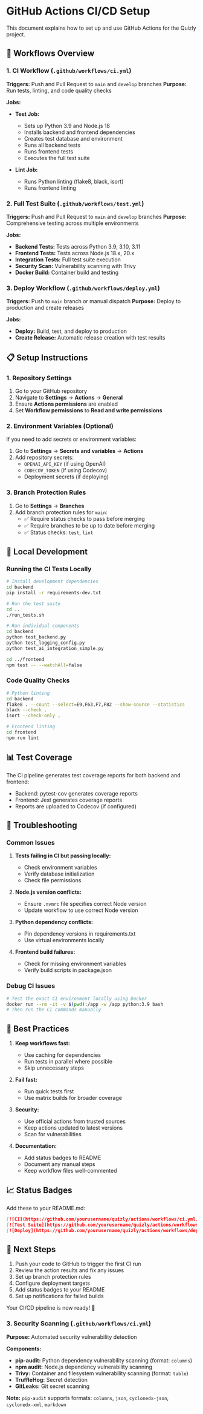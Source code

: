 # GitHub Actions CI/CD Setup

This document explains how to set up and use GitHub Actions for the Quizly project.

## 🚀 Workflows Overview

### 1. CI Workflow (`.github/workflows/ci.yml`)
**Triggers:** Push and Pull Request to `main` and `develop` branches
**Purpose:** Run tests, linting, and code quality checks

**Jobs:**
- **Test Job:**
  - Sets up Python 3.9 and Node.js 18
  - Installs backend and frontend dependencies
  - Creates test database and environment
  - Runs all backend tests
  - Runs frontend tests
  - Executes the full test suite

- **Lint Job:**
  - Runs Python linting (flake8, black, isort)
  - Runs frontend linting

### 2. Full Test Suite (`.github/workflows/test.yml`)
**Triggers:** Push and Pull Request to `main` and `develop` branches
**Purpose:** Comprehensive testing across multiple environments

**Jobs:**
- **Backend Tests:** Tests across Python 3.9, 3.10, 3.11
- **Frontend Tests:** Tests across Node.js 18.x, 20.x
- **Integration Tests:** Full test suite execution
- **Security Scan:** Vulnerability scanning with Trivy
- **Docker Build:** Container build and testing

### 3. Deploy Workflow (`.github/workflows/deploy.yml`)
**Triggers:** Push to `main` branch or manual dispatch
**Purpose:** Deploy to production and create releases

**Jobs:**
- **Deploy:** Build, test, and deploy to production
- **Create Release:** Automatic release creation with test results

## 📋 Setup Instructions

### 1. Repository Settings
1. Go to your GitHub repository
2. Navigate to **Settings** → **Actions** → **General**
3. Ensure **Actions permissions** are enabled
4. Set **Workflow permissions** to **Read and write permissions**

### 2. Environment Variables (Optional)
If you need to add secrets or environment variables:
1. Go to **Settings** → **Secrets and variables** → **Actions**
2. Add repository secrets:
   - `OPENAI_API_KEY` (if using OpenAI)
   - `CODECOV_TOKEN` (if using Codecov)
   - Deployment secrets (if deploying)

### 3. Branch Protection Rules
1. Go to **Settings** → **Branches**
2. Add branch protection rules for `main`:
   - ✅ Require status checks to pass before merging
   - ✅ Require branches to be up to date before merging
   - ✅ Status checks: `test`, `lint`

## 🔧 Local Development

### Running the CI Tests Locally
```bash
# Install development dependencies
cd backend
pip install -r requirements-dev.txt

# Run the test suite
cd ..
./run_tests.sh

# Run individual components
cd backend
python test_backend.py
python test_logging_config.py
python test_ai_integration_simple.py

cd ../frontend
npm test -- --watchAll=false
```

### Code Quality Checks
```bash
# Python linting
cd backend
flake8 . --count --select=E9,F63,F7,F82 --show-source --statistics
black --check .
isort --check-only .

# Frontend linting
cd frontend
npm run lint
```

## 📊 Test Coverage

The CI pipeline generates test coverage reports for both backend and frontend:
- Backend: pytest-cov generates coverage reports
- Frontend: Jest generates coverage reports
- Reports are uploaded to Codecov (if configured)

## 🐛 Troubleshooting

### Common Issues

1. **Tests failing in CI but passing locally:**
   - Check environment variables
   - Verify database initialization
   - Check file permissions

2. **Node.js version conflicts:**
   - Ensure `.nvmrc` file specifies correct Node version
   - Update workflow to use correct Node version

3. **Python dependency conflicts:**
   - Pin dependency versions in requirements.txt
   - Use virtual environments locally

4. **Frontend build failures:**
   - Check for missing environment variables
   - Verify build scripts in package.json

### Debug CI Issues
```bash
# Test the exact CI environment locally using Docker
docker run --rm -it -v $(pwd):/app -w /app python:3.9 bash
# Then run the CI commands manually
```

## 🎯 Best Practices

1. **Keep workflows fast:**
   - Use caching for dependencies
   - Run tests in parallel where possible
   - Skip unnecessary steps

2. **Fail fast:**
   - Run quick tests first
   - Use matrix builds for broader coverage

3. **Security:**
   - Use official actions from trusted sources
   - Keep actions updated to latest versions
   - Scan for vulnerabilities

4. **Documentation:**
   - Add status badges to README
   - Document any manual steps
   - Keep workflow files well-commented

## 📈 Status Badges

Add these to your README.md:

```markdown
[![CI](https://github.com/yourusername/quizly/actions/workflows/ci.yml/badge.svg)](https://github.com/yourusername/quizly/actions/workflows/ci.yml)
[![Test Suite](https://github.com/yourusername/quizly/actions/workflows/test.yml/badge.svg)](https://github.com/yourusername/quizly/actions/workflows/test.yml)
[![Deploy](https://github.com/yourusername/quizly/actions/workflows/deploy.yml/badge.svg)](https://github.com/yourusername/quizly/actions/workflows/deploy.yml)
```

## 🚀 Next Steps

1. Push your code to GitHub to trigger the first CI run
2. Review the action results and fix any issues
3. Set up branch protection rules
4. Configure deployment targets
5. Add status badges to your README
6. Set up notifications for failed builds

Your CI/CD pipeline is now ready! 🎉

### 3. Security Scanning (`.github/workflows/ci.yml`)
**Purpose:** Automated security vulnerability detection

**Components:**
- **pip-audit:** Python dependency vulnerability scanning (format: `columns`)
- **npm audit:** Node.js dependency vulnerability scanning  
- **Trivy:** Container and filesystem vulnerability scanning (format: `table`)
- **TruffleHog:** Secret detection
- **GitLeaks:** Git secret scanning

**Note:** `pip-audit` supports formats: `columns`, `json`, `cyclonedx-json`, `cyclonedx-xml`, `markdown`
